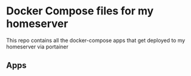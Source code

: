 # Docker Compose files for my homeserver

This repo contains all the docker-compose apps that get deployed to my homeserver via portainer

## Apps
